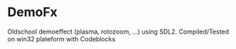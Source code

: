 # DemoFx
Oldschool demoeffect (plasma, rotozoom, ...) using SDL2.
Compiled/Tested on win32 plateform with Codeblocks
